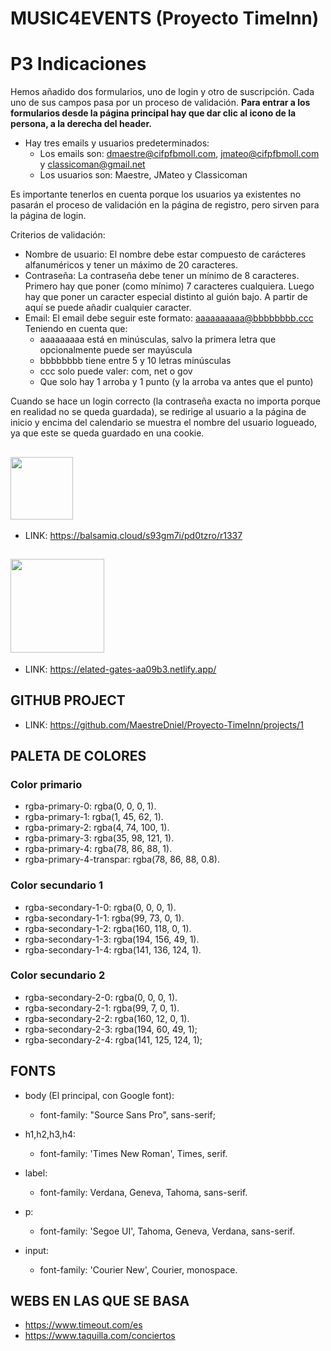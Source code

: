# MUSIC4EVENTS (Proyecto TimeInn)

# P3 Indicaciones

Hemos añadido dos formularios, uno de login y otro de suscripción. Cada uno de sus campos pasa por un proceso de validación. <b>Para entrar a los formularios desde la página principal hay que dar clic al icono de la persona, a la derecha del header.</b>

- Hay tres emails y usuarios predeterminados:
  - Los emails son: dmaestre@cifpfbmoll.com, jmateo@cifpfbmoll.com y classicoman@gmail.net
  - Los usuarios son: Maestre, JMateo y Classicoman

Es importante tenerlos en cuenta porque los usuarios ya existentes no pasarán el proceso de validación en la página de registro, pero sirven para la página de login.

Criterios de validación:
- Nombre de usuario: El nombre debe estar compuesto de carácteres alfanuméricos y tener un máximo de 20 caracteres.
- Contraseña: La contraseña debe tener un mínimo de 8 caracteres. Primero hay que poner (como mínimo) 7 caracteres cualquiera. Luego hay que poner un caracter especial distinto al guión bajo. A partir de aquí se puede añadir cualquier caracter.
- Email: El email debe seguir este formato: aaaaaaaaaa@bbbbbbbb.ccc Teniendo en cuenta que:
  - aaaaaaaaa está en minúsculas, salvo la primera letra que opcionalmente puede ser mayúscula
  - bbbbbbbb tiene entre 5 y 10 letras minúsculas
  - ccc solo puede valer: com, net o gov
  - Que solo hay 1 arroba y 1 punto (y la arroba va antes que el punto)

Cuando se hace un login correcto (la contraseña exacta no importa porque en realidad no se queda guardada), se redirige al usuario a la página de inicio y encima del calendario se muestra el nombre del usuario logueado, ya que este se queda guardado en una cookie.

## <img width="100" src="https://upload.wikimedia.org/wikipedia/commons/thumb/c/c8/Wireframe_logo.png/640px-Wireframe_logo.png">

- LINK: https://balsamiq.cloud/s93gm7i/pd0tzro/r1337

## <img width="150"  src="https://upload.wikimedia.org/wikipedia/commons/thumb/b/b8/Netlify_logo.svg/1280px-Netlify_logo.svg.png" >

- LINK: https://elated-gates-aa09b3.netlify.app/

## GITHUB PROJECT

- LINK: https://github.com/MaestreDniel/Proyecto-TimeInn/projects/1

## PALETA DE COLORES

### Color primario

- rgba-primary-0: rgba(0, 0, 0, 1).
- rgba-primary-1: rgba(1, 45, 62, 1).
- rgba-primary-2: rgba(4, 74, 100, 1).
- rgba-primary-3: rgba(35, 98, 121, 1).
- rgba-primary-4: rgba(78, 86, 88, 1).
- rgba-primary-4-transpar: rgba(78, 86, 88, 0.8).

### Color secundario 1

- rgba-secondary-1-0: rgba(0, 0, 0, 1).
- rgba-secondary-1-1: rgba(99, 73, 0, 1).
- rgba-secondary-1-2: rgba(160, 118, 0, 1).
- rgba-secondary-1-3: rgba(194, 156, 49, 1).
- rgba-secondary-1-4: rgba(141, 136, 124, 1).

### Color secundario 2

- rgba-secondary-2-0: rgba(0, 0, 0, 1).
- rgba-secondary-2-1: rgba(99, 7, 0, 1).
- rgba-secondary-2-2: rgba(160, 12, 0, 1).
- rgba-secondary-2-3: rgba(194, 60, 49, 1);
- rgba-secondary-2-4: rgba(141, 125, 124, 1);

## FONTS

- body (El principal, con Google font):

  - font-family: "Source Sans Pro", sans-serif;

- h1,h2,h3,h4:

  - font-family: 'Times New Roman', Times, serif.

- label:

  - font-family: Verdana, Geneva, Tahoma, sans-serif.

- p:

  - font-family: 'Segoe UI', Tahoma, Geneva, Verdana, sans-serif.

- input:

  - font-family: 'Courier New', Courier, monospace.

## WEBS EN LAS QUE SE BASA

- https://www.timeout.com/es
- https://www.taquilla.com/conciertos
